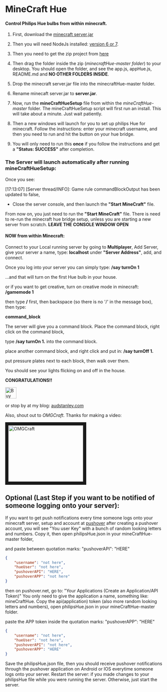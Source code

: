
# MineCraft Hue

#### Control Philips Hue bulbs from within minecraft.

 1. First, download the [minecraft server.jar](https://minecraft.net/en-us/download/server)

 2. Then you will need NodeJs installed: [version 6 or 7](https://nodejs.org/en/).

 3. Then you need to get the zip project from [here](https://github.com/Kore-Development/minecraftHue/archive/master.zip)

 4. Then drag the folder inside the zip (*minecraftHue-master folder*) to your desktop. You should open the folder,
and see the app.js, appHue.js, README.md and **NO OTHER FOLDERS INSIDE**.

 5. Drop the minecraft server.jar file into the minecraftHue-master folder.
 
 6. Rename minecaft server.jar to **server.jar**.

 7. Now, run the **mineCraftHueSetup** file from within the *mineCraftHue-master* folder.
The mineCraftHueSetup script will first run an install.
This will take about a minute.  Just wait patiently.

 8. Then a new windows will launch for you to set up philips Hue
for minecraft.  Follow the instructions: enter your minecraft username, and then you need to 
run and hit the button on your hue bridge.

 9. You will only need to run this **once** if you follow the instructions and get a **"Status: SUCCESS"** after completion.

### The Server will launch automatically after running mineCraftHueSetup:

Once you see: 

[17:13:07] [Server thread/INFO]: Game rule commandBlockOutput has been updated to false,

 * Close the server console, and then launch the **"Start MineCraft"** file.

From now on, you just need to run the **"Start MineCraft"** file. There is need to re-run the minecraft hue bridge setup,
unless you are starting a new server from scratch. **LEAVE THE CONSOLE WINDOW OPEN**

#### NOW from within Minecraft:

Connect to your Local running server by going to **Multiplayer**, Add Server, give your server a name, type: **localhost** under **"Server Address"**, add, and connect.

Once you log into your server you can simply type:
**/say turnOn 1**

...and that will turn on the first Hue bulb in your house.

or if you want to get creative, turn on creative mode in minecraft: **/gamemode 1**

then type **/** first, then backspace (so there is no '/' in the message box), then type: 

**command_block**

The server will give you a command block.  Place the command block, right click on the command block,

type **/say turnOn 1.** into the command block.

place another command block, and right click and put in: **/say turnOff 1.**

put pressure plates next to each block, then walk over them.

You should see your lights flicking on and off in the house.

**CONGRATULATIONS!!**

<a href='https://ko-fi.com/A687KA8' target='_blank'><img height='36' style='border:0px;height:36px;' src='https://az743702.vo.msecnd.net/cdn/kofi4.png?v=f' border='0' alt='Buy Me a Coffee at ko-fi.com' /></a>

or stop by at my blog: [audstanley.com](http://www.audstanley.com)

Also, shout out to *OMGCraft.*  Thanks for making a video:

<a href="http://www.youtube.com/watch?feature=player_embedded&v=XVZKscrWbYA
" target="_blank"><img src="http://img.youtube.com/vi/XVZKscrWbYA/0.jpg" 
alt="OMGCraft" width="240" height="180" border="10" /></a>


## Optional (Last Step if you want to be notified of someone logging onto your server):

If you want to get push notifications every time someone logs onto your minecraft server,
setup and account at [pushover](https://pushover.net/)
after creating a pushover account, you will see "You user Key" with a bunch of random looking letters and numbers.
Copy it, then open philipsHue.json in your mineCraftHue-master folder, 

and paste between quotation marks: "pushoverAPI": "HERE"

```json
{
    "username": "not here",
    "hueUser": "not here",
    "pushoverAPI": "HERE",
    "pushoverAPP": "not here"
}
```

then on pushover.net, go to: "Your Applications (Create an Application/API Token)"
You only need to give the application a name, something like: mineCraftHue.
Copy the api(application) token (also more random looking letters and numbers), 
open philipsHue.json in your mineCraftHue-master folder.

paste the APP token inside the quotation marks: "pushoverAPP": "HERE"

```json
{
    "username": "not here",
    "hueUser": "not here",
    "pushoverAPI": "not here",
    "pushoverAPP": "HERE"
}
```

Save the philipsHue.json file, then you should receive pushover notifications through the pushover application
on Android or IOS everytime someone logs onto your server.  Restart the server: if you made changes to your philipsHue
file while you were running the server. Otherwise, just start the server.
